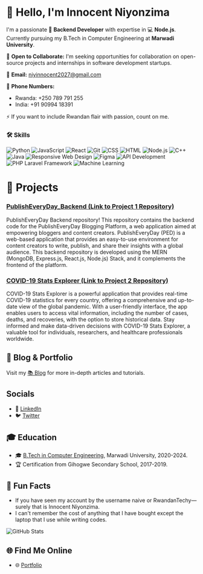 # 👋 Hello, I'm Innocent Niyonzima

I'm a passionate 🚀 **Backend Developer** with expertise in 💻 **Node.js**. Currently pursuing my B.Tech in Computer Engineering at **Marwadi University**.

🤝 **Open to Collaborate:** I'm seeking opportunities for collaboration on open-source projects and internships in software development startups.

📧 **Email:** niyinnocent2027@gmail.com

📱 **Phone Numbers:**
- Rwanda: +250 789 791 255
- India: +91 90994 18391

⚡ If you want to include Rwandan flair with passion, count on me.

### 🛠️ Skills

![Python](https://img.shields.io/badge/Python-Intermediate-blue?logo=python&style=for-the-badge)
![JavaScript](https://img.shields.io/badge/JavaScript-Advanced-yellow?logo=javascript&style=for-the-badge)
![React](https://img.shields.io/badge/React-Expert-blue?logo=react&style=for-the-badge)
![Git](https://img.shields.io/badge/Git-Advanced-red?logo=git&style=for-the-badge)
![CSS](https://img.shields.io/badge/CSS-Advanced-purple?logo=css3&style=for-the-badge)
![HTML](https://img.shields.io/badge/HTML-Advanced-orange?logo=html5&style=for-the-badge)
![Node.js](https://img.shields.io/badge/Node.js-Advanced-green?logo=node.js&style=for-the-badge)
![C++](https://img.shields.io/badge/C++-Intermediate-blue?style=for-the-badge)
![Java](https://img.shields.io/badge/Java-Intermediate-orange?logo=java&style=for-the-badge)
![Responsive Web Design](https://img.shields.io/badge/Responsive%20Web%20Design-Advanced-blueviolet?style=for-the-badge)
![Figma](https://img.shields.io/badge/Figma-Intermediate-lightgrey?logo=figma&style=for-the-badge)
![API Development](https://img.shields.io/badge/API%20Development-Advanced-brightgreen?style=for-the-badge)
![PHP Laravel Framework](https://img.shields.io/badge/PHP%20Laravel%20Framework-Intermediate-red?logo=laravel&style=for-the-badge)
![Machine Learning](https://img.shields.io/badge/Machine%20Learning-Intermediate-brightgreen?style=for-the-badge)


# 🚀 Projects

### [PublishEveryDay_Backend (Link to Project 1 Repository)](https://github.com/M-p-MU/PublishEveryDay_Backend)

PublishEveryDay Backend repository! This repository contains the backend code for the PublishEveryDay Blogging Platform, a web application aimed at empowering bloggers and content creators. PublishEveryDay (PED) is a web-based application that provides an easy-to-use environment for content creators to write, publish, and share their insights with a global audience. This backend repository is developed using the MERN (MongoDB, Express.js, React.js, Node.js) Stack, and it complements the frontend of the platform.

### [COVID-19 Stats Explorer (Link to Project 2 Repository)](https://github.com/Rwandantechy/covid-19-updates-explorer-using-nodejs)

COVID-19 Stats Explorer is a powerful application that provides real-time COVID-19 statistics for every country, offering a comprehensive and up-to-date view of the global pandemic. With a user-friendly interface, the app enables users to access vital information, including the number of cases, deaths, and recoveries, with the option to store historical data. Stay informed and make data-driven decisions with COVID-19 Stats Explorer, a valuable tool for individuals, researchers, and healthcare professionals worldwide.

## 📝 Blog & Portfolio

Visit my [📚 Blog](https://innocent-niyonzima.vercel.app/) for more in-depth articles and tutorials.

## Socials 

- 💼 [LinkedIn](https://www.linkedin.com/in/rwandan-techy-innocent/)
- 🐦 [Twitter](https://twitter.com/Innocentus8)

## 🎓 Education

- 🎓 [B.Tech in Computer Engineering](https://www.marwadiuniversity.ac.in/), Marwadi University, 2020-2024.
- 🏆 Certification from Gihogwe Secondary School, 2017-2019.

## 🌟 Fun Facts

- If you have seen my account by the username naive or RwandanTechy—surely that is Innocent Niyonzima.
- I can't remember the cost of anything that I have bought except the laptop that I use while writing codes.

![GitHub Stats](https://github-readme-stats.vercel.app/api?username=Rwandantechy&show_icons=true&count_private=true&hide=contribs,issues&theme=radical)

## 🌐 Find Me Online

- 🌐 [Portfolio](https://innocent-niyonzima.vercel.app/)
